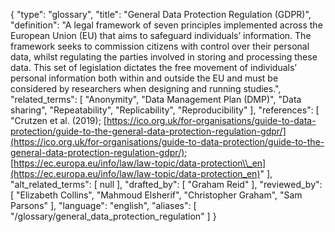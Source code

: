 {
    "type": "glossary",
    "title": "General Data Protection Regulation (GDPR)",
    "definition": "A legal framework of seven principles implemented across the European Union (EU) that aims to safeguard individuals’ information. The framework seeks to commission citizens with control over their personal data, whilst regulating the parties involved in storing and processing these data. This set of legislation dictates the free movement of individuals’ personal information both within and outside the EU and must be considered by researchers when designing and running studies.",
    "related_terms": [
        "Anonymity",
        "Data Management Plan (DMP)",
        "Data sharing",
        "Repeatability",
        "Replicability",
        "Reproducibility"
    ],
    "references": [
        "Crutzen et al. (2019); [https://ico.org.uk/for-organisations/guide-to-data-protection/guide-to-the-general-data-protection-regulation-gdpr/](https://ico.org.uk/for-organisations/guide-to-data-protection/guide-to-the-general-data-protection-regulation-gdpr/); [https://ec.europa.eu/info/law/law-topic/data-protection\\_en](https://ec.europa.eu/info/law/law-topic/data-protection_en)"
    ],
    "alt_related_terms": [
        null
    ],
    "drafted_by": [
        "Graham Reid"
    ],
    "reviewed_by": [
        "Elizabeth Collins",
        "Mahmoud Elsherif",
        "Christopher Graham",
        "Sam Parsons"
    ],
    "language": "english",
    "aliases": [
        "/glossary/general_data_protection_regulation"
    ]
}